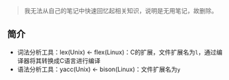 >我无法从自己的笔记中快速回忆起相关知识，说明是无用笔记，故删除。

## 简介
+ 词法分析工具：lex(Unix) <- flex(Linux)：C的扩展，文件扩展名为`l`，通过编译器将其转换成C语言进行编译 
+ 语法分析工具：yacc(Unix) <- bison(Linux)：文件扩展名为`y`
